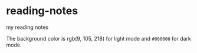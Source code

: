 # reading-notes
my reading notes

The background color is rgb(9, 105, 218) for light mode and `#000000` for dark mode.
